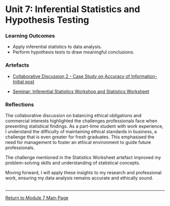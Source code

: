 # Unit 7: Inferential Statistics and Hypothesis Testing

### Learning Outcomes
 - Apply inferential statistics to data analysis.
 - Perform hypothesis tests to draw meaningful conclusions.

### Artefacts 
 - [Collaborative Discussion 2 - Case Study on Accuracy of Information-Initial post](RMPP_Unit07_Initial.pdf)

 - [Seminar: Inferential Statistics Workshop and Statistics Worksheet](RMPP_Unit07_Activity.md)


### Reflections
The collaborative discussion on balancing ethical obligations and commercial interests highlighted the challenges professionals face when presenting statistical findings.  As a part-time student with work experience, I understand the difficulty of maintaining ethical standards in business, a challenge that is even greater for fresh graduates. This emphasised the need for management to foster an ethical environment to guide future professionals.

The challenge mentioned in the Statistics Worksheet artefact improved my problem-solving skills and understanding of statistical concepts.

Moving forward, I will apply these insights to my research and professional work, ensuring my data analysis remains accurate and ethically sound.
<br><br>

--- 

[Return to Module 7 Main Page](RMPP_main.md)
